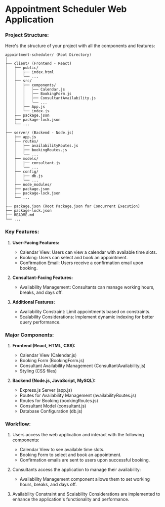 
</head>
<body>
    <div class="header">
        <h1>Appointment Scheduler Web Application</h1>
    </div>
    <!-- Rest of your content goes here -->
</body>
</html>


### Project Structure:

Here's the structure of your project with all the components and features:

```
appointment-scheduler/ (Root Directory)
│
├── client/ (Frontend - React)
│   ├── public/
│   │   ├── index.html
│   │   └── ...
│   ├── src/
│   │   ├── components/
│   │   │   ├── Calendar.js
│   │   │   ├── BookingForm.js
│   │   │   ├── ConsultantAvailability.js
│   │   │   └── ...
│   │   ├── App.js
│   │   └── index.js
│   ├── package.json
│   ├── package-lock.json
│   └── ...
│
├── server/ (Backend - Node.js)
│   ├── app.js
│   ├── routes/
│   │   ├── availabilityRoutes.js
│   │   ├── bookingRoutes.js
│   │   └── ...
│   ├── models/
│   │   ├── consultant.js
│   │   └── ...
│   ├── config/
│   │   ├── db.js
│   │   └── ...
│   ├── node_modules/
│   ├── package.json
│   ├── package-lock.json
│   └── ...
│
├── package.json (Root Package.json for Concurrent Execution)
├── package-lock.json
├── README.md
└── ...
```

### Key Features:

1. **User-Facing Features:**
   - Calendar View: Users can view a calendar with available time slots.
   - Booking: Users can select and book an appointment.
   - Confirmation Email: Users receive a confirmation email upon booking.

2. **Consultant-Facing Features:**
   - Availability Management: Consultants can manage working hours, breaks, and days off.

3. **Additional Features:**
   - Availability Constraint: Limit appointments based on constraints.
   - Scalability Considerations: Implement dynamic indexing for better query performance.

### Major Components:

1. **Frontend (React, HTML, CSS):**
   - Calendar View (Calendar.js)
   - Booking Form (BookingForm.js)
   - Consultant Availability Management (ConsultantAvailability.js)
   - Styling (CSS files)

2. **Backend (Node.js, JavaScript, MySQL):**
   - Express.js Server (app.js)
   - Routes for Availability Management (availabilityRoutes.js)
   - Routes for Booking (bookingRoutes.js)
   - Consultant Model (consultant.js)
   - Database Configuration (db.js)

### Workflow:

1. Users access the web application and interact with the following components:
   - Calendar View to see available time slots.
   - Booking Form to select and book an appointment.
   - Confirmation emails are sent to users upon successful booking.

2. Consultants access the application to manage their availability:
   - Availability Management component allows them to set working hours, breaks, and days off.

3. Availability Constraint and Scalability Considerations are implemented to enhance the application's functionality and performance.


